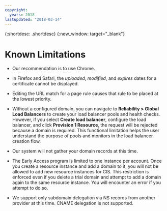 ```yaml
---
copyright:
  years: 2018
lastupdated: "2018-03-14"
---
```


{:shortdesc: .shortdesc}
{:new_window: target="_blank"}

# Known Limitations

 * Our recommendation is to use Chrome.

 * In Firefox and Safari, the *uploaded*, *modified*, and *expires* dates for a certificate cannot be displayed.

 * Editing the URL match for a page rule causes that rule to be placed at the lowest priority.
 
 * Without a configured domain, you can navigate to **Reliability > Global Load Balancers** to create your load balancer pools and health checks. However, if you select **Create load balancer**, configure the load balancer, and click **Provision 1 Resource**, the request will be rejected because a domain is required. This functional limitation helps the user understand the purpose of pools and monitors in the load balancer creation flow.

 * Our system will not gather your domain records at this time.
 
* The Early Access program is limited to one instance per account. Once you create a resource instance and add a domain to it, you will not be allowed to add new resource instances for CIS. This restriction is enforced even if you delete a trial domain and attempt to add a domain again to the same resource instance. You will encounter an error if you attempt to do so.

* We support only subdomain delegation via NS records from another provider at this time. CNAME delegation is not supported.
